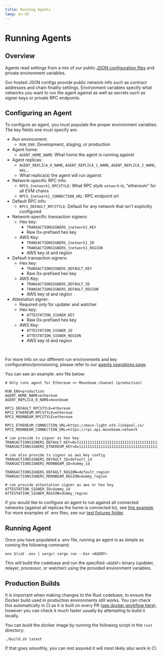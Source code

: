```yaml
---
title: Running Agents
lang: en-US
---
```


# Running Agents

## Overview

Agents read settings from a mix of our public [JSON configuration files](https://github.com/nomad-xyz/rust/tree/main/configuration/configs) and private environment variables.

Our hosted JSON configs provide public network info such as contract addresses and chain finality settings. Environment variables specify what networks you want to run the agent against as well as secrets such as signer keys or private RPC endpoints.

## Configuring an Agent

To configure an agent, you must populate the proper environment variables. The key fields one must specify are:

- Run environment:
  - `RUN_ENV`: Development, staging, or production
- Agent home:
  - `AGENT_HOME_NAME`: What home the agent is running against
- Agent replicas:
  - `AGENT_REPLICA_0_NAME`, `AGENT_REPLICA_1_NAME`, `AGENT_REPLICA_2_NAME`, etc...
  - What replica(s) the agent will run against
- Network-specific RPC info:
  - `RPCS_{network}_RPCSTYLE`: What RPC style `network` is; "ethereum" for all EVM chains
  - `RPCS_{network}_CONNECTION_URL`: RPC endpoint url
- Default RPC info:
  - `RPCS_DEFAULT_RPCSTYLE`: Default for any network that isn't explicitly configured
- Network-specific transaction signers:
  - Hex key:
    - `TRANSACTIONSIGNERS_{network}_KEY`
    - Raw 0x-prefixed hex key
  - AWS Key:
    - `TRANSACTIONSIGNERS_{network}_ID`
    - `TRANSACTIONSIGNERS_{network}_REGION`
    - AWS key id and region
- Default transaction signers:
  - Hex key:
    - `TRANSACTIONSIGNERS_DEFAULT_KEY`
    - Raw 0x-prefixed hex key
  - AWS Key:
    - `TRANSACTIONSIGNERS_DEFAULT_ID`
    - `TRANSACTIONSIGNERS_DEFAULT_REGION`
    - AWS key id and region
- Attestation signer:
  - Required _only_ for updater and watcher
  - Hex key:
    - `ATTESTATION_SIGNER_KEY`
    - Raw 0x-prefixed hex key
  - AWS Key:
    - `ATTESTATION_SIGNER_ID`
    - `ATTESTATION_SIGNER_REGION`
    - AWS key id and region

<br>

For more info on our different run environments and key configuration/provisioning, please refer to our [agents operations page](./agent-operations.md).

You can see an example .env file below:

```
# Only runs agent for Ethereum <> Moonbeam channel (production)

RUN_ENV=production
AGENT_HOME_NAME=ethereum
AGENT_REPLICA_0_NAME=moonbeam

RPCS_DEFAULT_RPCSTYLE=ethereum
RPCS_ETHEREUM_RPCSTYLE=ethereum
RPCS_MOONBEAM_RPCSTYLE=ethereum

RPCS_ETHEREUM_CONNECTION_URL=https://main-light.eth.linkpool.io/
RPCS_MOONBEAM_CONNECTION_URL=https://rpc.api.moonbeam.network

# can provide tx signer as hex key
TRANSACTIONSIGNERS_DEFAULT_KEY=0x1111111111111111111111111111111111111111111111111111111111111111
TRANSACTIONSIGNERS_ETHEREUM_KEY=0x1111111111111111111111111111111111111111111111111111111111111111

# can also provide tx signer as aws key config
TRANSACTIONSIGNERS_DEFAULT_ID=default_id
TRANSACTIONSIGNERS_MOONBEAM_ID=dummy_id

TRANSACTIONSIGNERS_DEFAULT_REGION=default_region
TRANSACTIONSIGNERS_MOONBEAM_REGION=dummy_region

# can provide attestation signer as aws or hex key
ATTESTATION_SIGNER_ID=dummy_id
ATTESTATION_SIGNER_REGION=dummy_region
```

If you would like to configure an agent to run against all connected networks (against all replicas the home is connected to), see [this example](https://github.com/nomad-xyz/rust/blob/main/fixtures/env.test). For more examples of .env files, see our [test fixtures folder](https://github.com/nomad-xyz/rust/tree/main/fixtures).

## Running Agent

Once you have populated a .env file, running an agent is as simple as running the following command:

`env $(cat .env | xargs) cargo run --bin <AGENT>`

This will build the codebase and run the specified `<AGENT>` binary (updater, relayer, processor, or watcher) using the provided environment variables.

## Production Builds

It is important when making changes to the Rust codebase, to ensure the Docker build used in production environments still works. You can check this automatically in CI as it is built on every PR ([see docker workflow here](https://github.com/nomad-xyz/rust/blob/main/.github/workflows/docker.yml)), however you can check it much faster usually by attempting to build it locally.

You can build the docker image by running the following script in the `rust` directory:

`./build.sh latest`

If that goes smoothly, you can rest assured it will most likely also work in CI.
